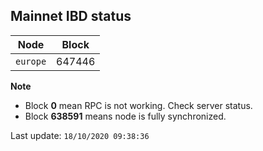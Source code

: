 ## **Mainnet** IBD status


Node | Block
--- | ---
`europe` | 647446


**Note**
* Block **0** mean RPC is not working. Check server status.
* Block **638591** means node is fully synchronized.


Last update: `18/10/2020 09:38:36`
